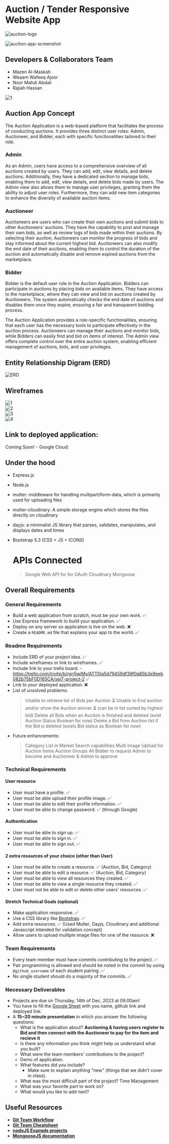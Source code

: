 # Auction / Tender Responsive Website App

![auction-logo](https://github.com/mmaskati/SEI7-Project-2/assets/814205/12ffb653-23b5-48f6-9102-efe97691dd01)


![auction-app-screenshot](https://github.com/mmaskati/SEI7-Project-2/assets/814205/f3e674c6-3fda-4746-a31b-7c1d05280454)


## Developers & Collaborators Team
- Mazen Al-Maskati
- Weaam Wafeeq Ajoor 
- Noor Mahdi Abdali 
- Rajiah Hassan
  
![1](https://github.com/mmaskati/SEI7-Project-2/assets/814205/d64295ff-8a98-4bc6-83db-4407cb0b121a)

## Auction App Concept

The Auction Application is a web-based platform that facilitates the process of conducting auctions. It provides three distinct user roles: Admin, Auctioneer, and Bidder, each with specific functionalities tailored to their role.

### Admin
As an Admin, users have access to a comprehensive overview of all auctions created by users. They can add, edit, view details, and delete auctions. Additionally, they have a dedicated section to manage bids, enabling them to add, edit, view details, and delete bids made by users. The Admin view also allows them to manage user privileges, granting them the ability to adjust user roles. Furthermore, they can add new item categories to enhance the diversity of available auction items.

### Auctioneer
Auctioneers are users who can create their own auctions and submit bids to other Auctioneers' auctions. They have the capability to post and manage their own bids, as well as review logs of bids made within their auctions. By selecting their auction, Auctioneers can monitor the progress of bids and stay informed about the current highest bid. Auctioneers can also modify the end date of their auctions, enabling them to control the duration of the auction and automatically disable and remove expired auctions from the marketplace.

### Bidder
Bidder is the default user role in the Auction Application. Bidders can participate in auctions by placing bids on available items. They have access to the marketplace, where they can view and bid on auctions created by Auctioneers. The system automatically checks the end date of auctions and disables them once they expire, ensuring a fair and transparent bidding process.

The Auction Application provides a role-specific functionalities, ensuring that each user has the necessary tools to participate effectively in the auction process. Auctioneers can manage their auctions and monitor bids, while Bidders can easily find and bid on items of interest. The Admin view offers complete control over the entire auction system, enabling efficient management of auctions, bids, and user privileges.


## Entity Relationship Digram (ERD)

![ERD](https://i.imgur.com/iTNaGm2.png)


## Wireframes
![1](https://i.imgur.com/vP2K294.png) <br>
![2](https://i.imgur.com/NeKBBfx.png)<br>
![3](https://i.imgur.com/3h3uAJt.png)<br>
![4](https://i.imgur.com/Lw8zzRS.png)<br>

## Link to deployed application: 

Coming Soon! - Google Cloud: 


## Under the hood

* Express.js
* Node.js
* multer: middleware for handling multipart/form-data, which is primarily used for uploading files
* multer-cloudinary: A simple storage engine which stores the files directly on cloudinary
* dayjs: a minimalist JS library that parses, validates, manipulates, and displays dates and times
* Bootstrap 5.3 (CSS + JS + ICONS)

  # APIs Connected
  > Google Web API for for OAuth
  > Cloudinary
  > Mongoose

## Overall Requirements

### General Requirements

- Build a web application from scratch, must be your own work. ✅
- Use Express framework to build your application. ✅
- Deploy on any server so application is live on the web. ❌
- Create a `README.md` file that explains your app to the world. ✅

### Readme Requirements
- Include ERD of your project idea. ✅
- Include wireframes or link to wireframes. ✅
- Include link to your trello board. - https://trello.com/invite/b/rgn5wjMv/ATTI0a5d79459df39f0a85b3e9eeb082b75bF0D165CA/sei7-project-2  ✅
- Link to your deployed application. ❌
- List of unsolved problems:
  > Unable to retrieve list of Bids per Auction ⏳
  > Unable to End auction and/or show the Auction winner ⏳ (can be in list sorted by highest bid)
  > Delete all Bids when an Auction is finished and deleted (exist Auction Status Boolean for now)
  > Delete a Bid from Auction list if the Bid is deleted (exists Bid status as Boolean for now)
- Future enhancements: 
  > Category List in Market
  > Search capabilities
  > Multi Image Upload for Auction Items
  > Auction Groups
  > All Bidder to request Admin to become and Auctioneer & Admin to approve
  > 

### Technical Requirements

#### User resource 

 - User must have a profile. ✅
 - User must be able upload their profile image. ✅
 - User must be able to edit their profile information. ✅
 - User must be able to change password. ✅ (through Google)
 
#### Authentication

- User must be able to sign up. ✅
- User must be able to sign in. ✅
- User must be able to sign out. ✅


#### 2 extra resources of your choice (other than User)

- User must be able to create a resource. ✅ (Auction, Bid, Category)
- User must be able to edit a resource. ✅ (Auction, Bid, Category)
- User must be able to view all resources they created. ✅
- User must be able to view a single resource they created. ✅
- User must not be able to edit or delete other users' resources. ✅

#### Stretch Technical Goals (optional)

- Make application responsive. ✅
- Use a CSS library like [Bootstrap](https://getbootstrap.com/). ✅
- Add extra resources. ✅ (Used Multer, Dayjs, Cloudinary and additional Javascript intended for validation concept)
- Allow users to upload mulitple image files for one of the resource. ❌

### Team Requirements

- Every team member must have commits contributing to the project. ✅
- Pair programming is allowed and should be noted in the commit by using `@github_username` of each student pairing. ✅
- No single student should do a majority of the commits. ✅

### Necessary Deliverables

- Projects are due on Thursday, 14th of Dec, 2023 at 09.00am! 
- You have to fill the [Google Sheet](https://docs.google.com/spreadsheets/d/1hU2erJW_6y0Bkmztg9HkdXX25ekVyKAEEhzGlLtxrmM/edit#gid=1647772493) with you name, github link and deployed link.
- A **15~20 minute presentation** in which you answer the following questions:
  - What is the application about? **Auctioning & having users register to Bid and then connect with the Auctioneer to pay for the item and recieve it**
  - Is there any information you think might help us understand what you built?
  - What were the team members' contributions to the project?
  - Demo of application.
  - What features did you include?
    - Make sure to explain anything "new" (things that we didn't cover in class).
  - What was the most difficult part of the project? Time Management
  - What was your favorite part to work on?
  - What would you like to add next?


## Useful Resources

- **[Git Team Workflow](https://www.atlassian.com/git/tutorials/comparing-workflows)**
- **[Git Team Cheatsheet](https://jameschambers.co/writing/git-team-workflow-cheatsheet/)**
- **[nodeJS Example projects](https://github.com/sqreen/awesome-nodejs-projects)**
- **[MongooseJS documentation](https://mongoosejs.com/docs/index.html)**


